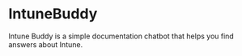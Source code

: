 # IntuneBuddy
Intune Buddy is a simple documentation chatbot that helps you find answers about Intune.  
